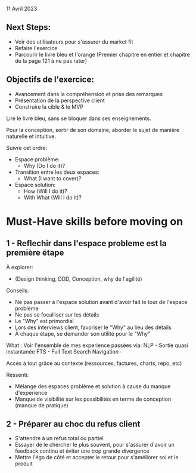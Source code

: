 11 Avril 2023

## Next Steps:
- Voir des utilisateurs pour s'assurer du market fit
- Refaire l'exercice
- Parcourir le livre bleu et l'orange (Premier chapitre en entier et chapitre de la page 121 à ne pas rater)

## Objectifs de l'exercice:
-   Avancement dans la compréhension et prise des remarques
-   Présentation de la perspective client
-   Construire la cible & le MVP

Lire le livre bleu, sans se bloquer dans ses enseignements.

Pour la conception, sortir de son domaine, aborder le sujet de manière naturelle et intuitive.

Suivre cet ordre:
- Espace problème:
	- Why (Do I do it)?
- Transition entre les deux espaces:
	- What (I want to cover)?
- Espace solution:
	- How (Will I do it)?
	- With What (Will I do it)?

# Must-Have skills before moving on

## 1 - Reflechir dans l'espace probleme est la première étape
À explorer:
- (Design thinking, DDD, Conception, why de l'agilité)

Conseils:
- Ne pas passer à l'espace solution avant d'avoir fait le tour de l'espace problème
- Ne pas se focalliser sur les détails
- Le "Why" est primordial
- Lors des interviews client, favoriser le "Why" au lieu des détails
- À chaque étape, se demander son utilité pour le "Why"

What : Voir l'ensemble de mes experience passées via:
NLP - Sortie quasi instantanée
FTS - Full Text Search
Navigation - 

Accès à tout grâce au contexte (ressources, factures, charts, repo, etc)

Ressenti:
- Mélange des espaces problème et solution à cause du manque d'experience
- Manque de visibilité sur les possibilités en terme de conception (manque de pratique)

## 2 - Préparer au choc du refus client
- S'attendre à un refus total ou partiel
- Essayer de le chercher le plus souvent, pour s'assurer d'avoir un feedback continu et éviter une trop grande divergence
- Mettre l'égo de côté et accepter le retour pour s'améliorer soi et le produit